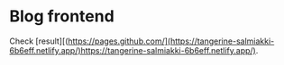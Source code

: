 # Blog frontend
Check [result][(https://pages.github.com/](https://tangerine-salmiakki-6b6eff.netlify.app/)https://tangerine-salmiakki-6b6eff.netlify.app/).
